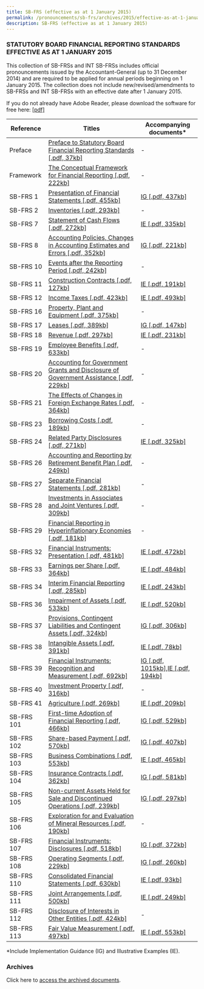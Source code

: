 ```yaml
---
title: SB-FRS (effective as at 1 January 2015)
permalink: /pronouncements/sb-frs/archives/2015/effective-as-at-1-january-2015/
description: SB-FRS (effective as at 1 January 2015)
---
```

### STATUTORY BOARD FINANCIAL REPORTING STANDARDS EFFECTIVE AS AT 1 JANUARY 2015

This collection of SB-FRSs and INT SB-FRSs includes official pronouncements issued by the Accountant-General (up to 31 December 2014) and are required to be applied for annual periods beginning on 1 January 2015. The collection does not include new/revised/amendments to SB-FRSs and INT SB-FRSs with an effective date after 1 January 2015.

If you do not already have Adobe Reader, please download the software for free here: [\[pdf\]](http://www.adobe.com/products/acrobat/readstep2.html)

| Reference | Titles | Accompanying documents\* |
| -------- | -------- | -------- |
| Preface | [Preface to Statutory Board Financial Reporting Standards [.pdf, 37kb]](/files/Docs/Default%20Source/Sb%20Frs/Effective%20As%20At%201%20January%202015/sb-frs_preface.pdf) | - |
| Framework | [The Conceptual Framework for Financial Reporting [.pdf, 222kb]](/files/Docs/Default%20Source/Sb%20Frs/Effective%20As%20At%201%20January%202015/frs_framework.pdf) | - |
| SB-FRS 1 | [Presentation of Financial Statements [.pdf, 455kb]](/files/Docs/Default%20Source/Sb%20Frs/Effective%20As%20At%201%20January%202015/sb-frs_1_(2015).pdf) | [IG [.pdf, 437kb]](/files/Docs/Default%20Source/Sb%20Frs/Effective%20As%20At%201%20January%202015/sb-frs_1_ig_(2015).pdf) |
| SB-FRS 2 | [Inventories [.pdf, 293kb]](/files/Docs/Default%20Source/Sb%20Frs/Effective%20As%20At%201%20January%202015/sb-frs_2_(2015).pdf) | - |
| SB-FRS 7 | [Statement of Cash Flows [.pdf, 272kb]](/files/Docs/Default%20Source/Sb%20Frs/Effective%20As%20At%201%20January%202015/sb-frs_7_(2015).pdf) | [IE [.pdf, 335kb]](/files/Docs/Default%20Source/Sb%20Frs/Effective%20As%20At%201%20January%202015/sb-frs_7_ie_(2015).pdf) |
| SB-FRS 8 | [Accounting Policies, Changes in Accounting Estimates and Errors [.pdf, 352kb]](/files/Docs/Default%20Source/Sb%20Frs/Effective%20As%20At%201%20January%202015/sb-frs_8_(2015).pdf) | [IG [.pdf, 221kb]](/files/Docs/Default%20Source/Sb%20Frs/Effective%20As%20At%201%20January%202015/sb-frs_8_ig_(2015).pdf) |
| SB-FRS 10 | [Events after the Reporting Period [.pdf, 242kb]](/files/Docs/Default%20Source/Sb%20Frs/Effective%20As%20At%201%20January%202015/sb-frs_10_(2015).pdf) | - |
| SB-FRS 11 | [Construction Contracts [.pdf, 127kb]](/files/Docs/Default%20Source/Sb%20Frs/Effective%20As%20At%201%20January%202015/sb-frs_11_(2015).pdf) | [IE [.pdf, 191kb]](/files/Docs/Default%20Source/Sb%20Frs/Effective%20As%20At%201%20January%202015/sb-frs_11_ie_(2015).pdf) |
| SB-FRS 12 | [Income Taxes [.pdf, 423kb]](/files/Docs/Default%20Source/Sb%20Frs/Effective%20As%20At%201%20January%202015/sb-frs_12_(2015).pdf) | [IE [.pdf, 493kb]](/files/Docs/Default%20Source/Sb%20Frs/Effective%20As%20At%201%20January%202015/sb-frs_12_ie_(2015).pdf) |
| SB-FRS 16 | [Property, Plant and Equipment [.pdf, 375kb]](/files/Docs/Default%20Source/Sb%20Frs/Effective%20As%20At%201%20January%202015/sb-frs_16_(2015).pdf) | - |
| SB-FRS 17 | [Leases [.pdf, 389kb]](/files/Docs/Default%20Source/Sb%20Frs/Effective%20As%20At%201%20January%202015/sb-frs_17_(2015).pdf) | [IG [.pdf, 147kb]](/files/Docs/Default%20Source/Sb%20Frs/Effective%20As%20At%201%20January%202015/sb-frs_17_ig_(2015).pdf) |
| SB-FRS 18 | [Revenue [.pdf, 297kb]](/files/Docs/Default%20Source/Sb%20Frs/Effective%20As%20At%201%20January%202015/sb-frs_18_(2015).pdf) | [IE [.pdf, 231kb]](/files/Docs/Default%20Source/Sb%20Frs/Effective%20As%20At%201%20January%202015/sb-frs_18_ie_(2015).pdf) |
| SB-FRS 19 | [Employee Benefits [.pdf, 633kb]](/files/Docs/Default%20Source/Sb%20Frs/Effective%20As%20At%201%20January%202015/sb-frs_19_(2015).pdf) | - |
| SB-FRS 20 | [Accounting for Government Grants and Disclosure of Government Assistance [.pdf, 229kb]](/files/Docs/Default%20Source/Sb%20Frs/Effective%20As%20At%201%20January%202015/sb-frs_20_(2015).pdf) | - |
| SB-FRS 21 | [The Effects of Changes in Foreign Exchange Rates [.pdf, 364kb]](/files/Docs/Default%20Source/Sb%20Frs/Effective%20As%20At%201%20January%202015/sb-frs_21_(2015).pdf) | - |
| SB-FRS 23 | [Borrowing Costs [.pdf, 189kb]](/files/Docs/Default%20Source/Sb%20Frs/Effective%20As%20At%201%20January%202015/sb-frs_23_(2015).pdf) | - |
| SB-FRS 24 | [Related Party Disclosures [.pdf, 271kb]](/files/Docs/Default%20Source/Sb%20Frs/Effective%20As%20At%201%20January%202015/sb-frs_24_(2015).pdf) | [IE [.pdf, 325kb]](/files/Docs/Default%20Source/Sb%20Frs/Effective%20As%20At%201%20January%202015/sb-frs_24_ie_(2015).pdf) |
| SB-FRS 26 | [Accounting and Reporting by Retirement Benefit Plan [.pdf, 249kb]](/files/Docs/Default%20Source/Sb%20Frs/Effective%20As%20At%201%20January%202015/sb-frs_26_(2015).pdf) | - |
| SB-FRS 27 | [Separate Financial Statements [.pdf, 281kb]](/files/Docs/Default%20Source/Sb%20Frs/Effective%20As%20At%201%20January%202015/sb-frs_27_(2015).pdf) | - |
| SB-FRS 28 | [Investments in Associates and Joint Ventures [.pdf, 309kb]](/files/Docs/Default%20Source/Sb%20Frs/Effective%20As%20At%201%20January%202015/sb-frs_28_(2015).pdf) | - |
| SB-FRS 29 | [Financial Reporting in Hyperinflationary Economies [.pdf, 181kb]](/files/Docs/Default%20Source/Sb%20Frs/Effective%20As%20At%201%20January%202015/sb-frs_29_(2015).pdf) | - |
| SB-FRS 32 | [Financial Instruments: Presentation [.pdf, 481kb]](/files/Docs/Default%20Source/Sb%20Frs/Effective%20As%20At%201%20January%202015/sb-frs_32_(2015).pdf) | [IE [.pdf, 472kb]](/files/Docs/Default%20Source/Sb%20Frs/Effective%20As%20At%201%20January%202015/sb-frs_32_ie_(2015).pdf) |
| SB-FRS 33 | [Earnings per Share [.pdf, 364kb]](/files/Docs/Default%20Source/Sb%20Frs/Effective%20As%20At%201%20January%202015/sb-frs_33_(2015).pdf) | [IE [.pdf, 484kb]](/files/Docs/Default%20Source/Sb%20Frs/Effective%20As%20At%201%20January%202015/sb-frs_33_ie_(2015).pdf) |
| SB-FRS 34 | [Interim Financial Reporting [.pdf, 285kb]](/files/Docs/Default%20Source/Sb%20Frs/Effective%20As%20At%201%20January%202015/sb-frs_34_(2015).pdf) | [IE [.pdf, 243kb]](/files/Docs/Default%20Source/Sb%20Frs/Effective%20As%20At%201%20January%202015/sb-frs_34_ie_(2015).pdf) |
| SB-FRS 36 | [Impairment of Assets [.pdf, 533kb]](/files/Docs/Default%20Source/Sb%20Frs/Effective%20As%20At%201%20January%202015/sb-frs_36_(2015).pdf) | [IE [.pdf, 520kb]](/files/Docs/Default%20Source/Sb%20Frs/Effective%20As%20At%201%20January%202015/sb-frs_36_ie_(2015).pdf) |
| SB-FRS 37 | [Provisions, Contingent Liabilities and Contingent Assets [.pdf, 324kb]](/files/Docs/Default%20Source/Sb%20Frs/Effective%20As%20At%201%20January%202015/sb-frs_37_(2015).pdf) | [IG [.pdf, 306kb]](/files/Docs/Default%20Source/Sb%20Frs/Effective%20As%20At%201%20January%202015/sb-frs_37_ig_(2015).pdf) |
| SB-FRS 38 | [Intangible Assets [.pdf, 391kb]](/files/Docs/Default%20Source/Sb%20Frs/Effective%20As%20At%201%20January%202015/sb-frs_38_(2015).pdf) | [IE [.pdf, 78kb]](/files/Docs/Default%20Source/Sb%20Frs/Effective%20As%20At%201%20January%202015/sb-frs_38_ie_(2015).pdf) |
| SB-FRS 39 | [Financial Instruments: Recognition and Measurement [.pdf, 692kb]](/files/Docs/Default%20Source/Sb%20Frs/Effective%20As%20At%201%20January%202015/sb-frs_39_(2015).pdf) | [IG [.pdf, 1015kb]](/files/Docs/Default%20Source/Sb%20Frs/Effective%20As%20At%201%20January%202015/sb-frs_39_ig_(2015).pdf),[IE [.pdf, 194kb]](/files/Docs/Default%20Source/Sb%20Frs/Effective%20As%20At%201%20January%202015/sb-frs_39_ie_(2015).pdf) |
| SB-FRS 40 | [Investment Property [.pdf, 316kb]](/files/Docs/Default%20Source/Sb%20Frs/Effective%20As%20At%201%20January%202015/sb-frs_40_(2015).pdf) | - |
| SB-FRS 41 | [Agriculture [.pdf, 269kb]](/files/Docs/Default%20Source/Sb%20Frs/Effective%20As%20At%201%20January%202015/sb-frs_41_(2015).pdf) | [IE [.pdf, 209kb]](/files/Docs/Default%20Source/Sb%20Frs/Effective%20As%20At%201%20January%202015/sb-frs_41_ie_(2015).pdf) |
| SB-FRS 101 | [First-time Adoption of Financial Reporting [.pdf, 466kb]](/files/Docs/Default%20Source/Sb%20Frs/Effective%20As%20At%201%20January%202015/sb-frs_101_(2015).pdf) | [IG [.pdf, 529kb]](/files/Docs/Default%20Source/Sb%20Frs/Effective%20As%20At%201%20January%202015/sb-frs_101_ig_(2015).pdf) |
| SB-FRS 102 | [Share-based Payment [.pdf, 570kb]](/files/Docs/Default%20Source/Sb%20Frs/Effective%20As%20At%201%20January%202015/sb-frs_102_(2015).pdf) | [IG [.pdf, 407kb]](/files/Docs/Default%20Source/Sb%20Frs/Effective%20As%20At%201%20January%202015/sb-frs_102_ig_(2015).pdf) |
| SB-FRS 103 | [Business Combinations [.pdf, 553kb]](/files/Docs/Default%20Source/Sb%20Frs/Effective%20As%20At%201%20January%202015/sb-frs_103_(2015).pdf) | [IE [.pdf, 465kb]](/files/Docs/Default%20Source/Sb%20Frs/Effective%20As%20At%201%20January%202015/sb-frs_103_ie_(2015).pdf) |
| SB-FRS 104 | [Insurance Contracts [.pdf, 362kb]](/files/Docs/Default%20Source/Sb%20Frs/Effective%20As%20At%201%20January%202015/sb-frs_104_(2015).pdf) | [IG [.pdf, 581kb]](/files/Docs/Default%20Source/Sb%20Frs/Effective%20As%20At%201%20January%202015/sb-frs_104_ig_(2015).pdf) |
| SB-FRS 105 | [Non-current Assets Held for Sale and Discontinued Operations [.pdf, 239kb]](/files/Docs/Default%20Source/Sb%20Frs/Effective%20As%20At%201%20January%202015/sb-frs_105_(2015).pdf) | [IG [.pdf, 297kb]](/files/Docs/Default%20Source/Sb%20Frs/Effective%20As%20At%201%20January%202015/sb-frs_105_ig_(2015).pdf) |
| SB-FRS 106 | [Exploration for and Evaluation of Mineral Resources [.pdf, 190kb]](/files/Docs/Default%20Source/Sb%20Frs/Effective%20As%20At%201%20January%202015/sb-frs_106_(2015).pdf) | - |
| SB-FRS 107 | [Financial Instruments: Disclosures [.pdf, 518kb]](/files/Docs/Default%20Source/Sb%20Frs/Effective%20As%20At%201%20January%202015/sb-frs_107_(2015).pdf) | [IG [.pdf, 372kb]](/files/Docs/Default%20Source/Sb%20Frs/Effective%20As%20At%201%20January%202015/sb-frs_107_ig_(2015).pdf) |
| SB-FRS 108 | [Operating Segments [.pdf, 229kb]](/files/Docs/Default%20Source/Sb%20Frs/Effective%20As%20At%201%20January%202015/sb-frs_108_(2015).pdf) | [IG [.pdf, 260kb]](/files/Docs/Default%20Source/Sb%20Frs/Effective%20As%20At%201%20January%202015/sb-frs_108_ig_(2015).pdf) |
| SB-FRS 110 | [Consolidated Financial Statements [.pdf, 630kb]](/files/Docs/Default%20Source/Sb%20Frs/Effective%20As%20At%201%20January%202015/sb-frs_110_(2015).pdf) | [IE [.pdf, 93kb]](/files/Docs/Default%20Source/Sb%20Frs/Effective%20As%20At%201%20January%202015/sb-frs_110_ie_(2015).pdf) |
| SB-FRS 111 | [Joint Arrangements [.pdf, 500kb]](/files/Docs/Default%20Source/Sb%20Frs/Effective%20As%20At%201%20January%202015/sb-frs_111_(2015).pdf) | [IE [.pdf, 249kb]](/files/Docs/Default%20Source/Sb%20Frs/Effective%20As%20At%201%20January%202015/sb-frs_111_ie_(2015).pdf) |
| SB-FRS 112 | [Disclosure of Interests in Other Entities [.pdf, 424kb]](/files/Docs/Default%20Source/Sb%20Frs/Effective%20As%20At%201%20January%202015/sb-frs_112_(2015).pdf) | - |
| SB-FRS 113 | [Fair Value Measurement [.pdf, 497kb]](/files/Docs/Default%20Source/Sb%20Frs/Effective%20As%20At%201%20January%202015/sb-frs_113_(2015).pdf) | [IE [.pdf, 553kb]](/files/Docs/Default%20Source/Sb%20Frs/Effective%20As%20At%201%20January%202015/sb-frs_113_ie_(2015).pdf) |

\*Include Implementation Guidance (IG) and Illustrative Examples (IE).

### Archives 

Click here to [access the archived documents](/pronouncements/sb-frs/archives/).